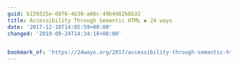 ```yaml
---
guid: b159325e-68f6-4b30-a66c-49b4982b8b32
title: Accessibility Through Semantic HTML ◆ 24 ways
date: '2017-12-18T14:05:59+00:00'
changed: '2019-09-24T14:34:18+00:00'


bookmark_of: 'https://24ways.org/2017/accessibility-through-semantic-html/'
---
```




